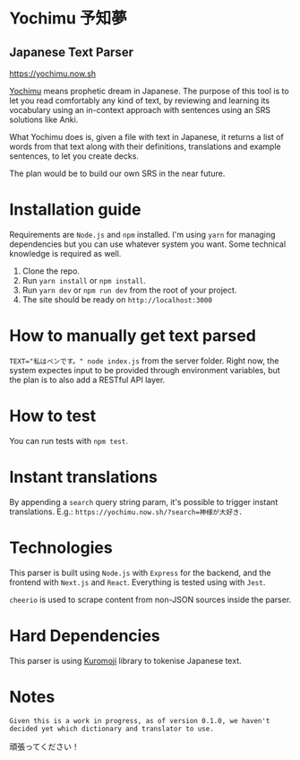 # Yochimu 予知夢

## Japanese Text Parser

https://yochimu.now.sh

[Yochimu](https://yochimu.now.sh) means prophetic dream in Japanese. The purpose of this tool is to let you read comfortably any kind of text, by reviewing and learning its vocabulary using an in-context approach with sentences using an SRS solutions like Anki.

What Yochimu does is, given a file with text in Japanese, it returns a list of words from that text along with their definitions, translations and example sentences, to let you create decks.

The plan would be to build our own SRS in the near future.

# Installation guide

Requirements are `Node.js` and `npm` installed. I'm using `yarn` for managing dependencies but you can use whatever system you want. Some technical knowledge is required as well.

1.  Clone the repo.
2.  Run `yarn install` or `npm install`.
3.  Run `yarn dev` or `npm run dev` from the root of your project.
4.  The site should be ready on `http://localhost:3000`

# How to manually get text parsed

`TEXT="私はペンです。" node index.js` from the server folder. Right now, the system expectes input to be provided through environment variables, but the plan is to also add a RESTful API layer.

# How to test

You can run tests with `npm test`.

# Instant translations

By appending a `search` query string param, it's possible to trigger instant translations. E.g.: `https://yochimu.now.sh/?search=神様が大好き`.

# Technologies

This parser is built using `Node.js` with `Express` for the backend, and the frontend with `Next.js` and `React`. Everything is tested using with `Jest`.

`cheerio` is used to scrape content from non-JSON sources inside the parser.

# Hard Dependencies

This parser is using [Kuromoji](https://github.com/takuyaa/kuromoji.js) library to tokenise Japanese text.

# Notes

```text
Given this is a work in progress, as of version 0.1.0, we haven't decided yet which dictionary and translator to use.
```

頑張ってください！
